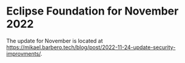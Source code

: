 # Eclipse Foundation for November 2022

The update for November is located at <https://mikael.barbero.tech/blog/post/2022-11-24-update-security-improvments/>.
